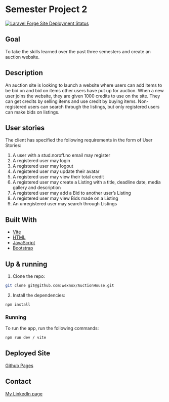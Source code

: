 # Semester Project 2

[![Laravel Forge Site Deployment Status](https://img.shields.io/endpoint?url=https%3A%2F%2Fforge.laravel.com%2Fsite-badges%2F9b30fe25-6e15-4057-b7bb-d08c681145b2%3Fdate%3D1%26label%3D1%26commit%3D1&style=plastic)](https://forge.laravel.com/servers/513382/sites/2587689)

## Goal

To take the skills learned over the past three semesters and create an auction website.

## Description

An auction site is looking to launch a website where users can add items to be bid on and bid on items other users have
put up for auction.
When a new user joins the website, they are given 1000 credits to use on the site. They can get credits by selling items
and use credit by buying items. Non-registered users can search through the listings, but only registered users can make
bids on listings.

## User stories

The client has specified the following requirements in the form of User Stories:

1. A user with a stud.noroff.no email may register
2. A registered user may login
3. A registered user may logout
4. A registered user may update their avatar
5. A registered user may view their total credit
6. A registered user may create a Listing with a title, deadline date, media gallery and description
7. A registered user may add a Bid to another user’s Listing
8. A registered user may view Bids made on a Listing
9. An unregistered user may search through Listings

## Built With

* [Vite](https://vitejs.dev)
* [HTML](https://en.wikipedia.org/wiki/HTML)
* [JavaScript](https://developer.mozilla.org/en-US/docs/Web/JavaScript)
* [Bootstrap](hhttps://getbootstrap.com/)

## Up & running

1. Clone the repo:

```bash
git clone git@github.com:wexnox/AuctionHouse.git
```

2. Install the dependencies:

```
npm install
```

### Running

To run the app, run the following commands:

```bash
npm run dev / vite
```

## Deployed Site

[Github Pages](@)

## Contact

[My LinkedIn page](www.linkedin.com)
